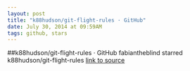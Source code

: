 ```yaml
---
layout: post
title: "k88hudson/git-flight-rules · GitHub"
date: July 30, 2014 at 09:59AM
tags: github, stars
---
```

##k88hudson/git-flight-rules · GitHub
fabiantheblind starred k88hudson/git-flight-rules
[link to source](http://ift.tt/1rY1OYA) 

